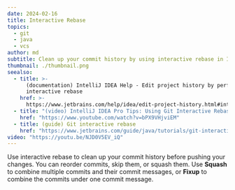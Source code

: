 ```yaml
---
date: 2024-02-16
title: Interactive Rebase
topics:
  - git
  - java
  - vcs
author: md
subtitle: Clean up your commit history by using interactive rebase in IntelliJ IDEA.
thumbnail: ./thumbnail.png
seealso:
  - title: >-
      (documentation) IntelliJ IDEA Help - Edit project history by performing
      interactive rebase
    href: >-
      https://www.jetbrains.com/help/idea/edit-project-history.html#interactive-rebase
  - title: "(video) IntelliJ IDEA Pro Tips: Using Git Interactive Rebase"
    href: "https://www.youtube.com/watch?v=bPX9VHjviEM"
  - title: (guide) Git interactive rebase
    href: "https://www.jetbrains.com/guide/java/tutorials/git-interactive-rebase/"
video: "https://youtu.be/NJD0V5EV_iQ"
---
```


Use interactive rebase to clean up your commit history before pushing your changes. You can reorder commits, skip them, or squash them. Use **Squash** to combine multiple commits and their commit messages, or **Fixup** to combine the commits under one commit message.
